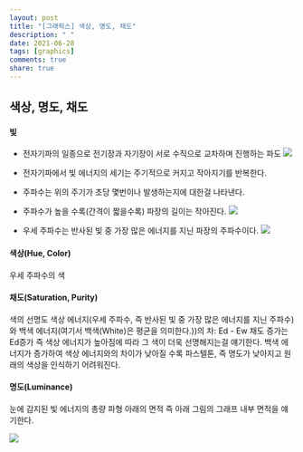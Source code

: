 ```yaml
---
layout: post
title: "[그래픽스] 색상, 명도, 채도"
description: " "
date: 2021-06-28
tags: [graphics]
comments: true
share: true
---
```


## 색상, 명도, 채도

#### 빛

- 전자기파의 일종으로 전기장과 자기장이 서로 수직으로 교차하며 진행하는 파도
  <img src="https://t1.daumcdn.net/cfile/tistory/2768644A522AF3FD28">
- 전자기파에서 빛 에너지의 세기는 주기적으로 커지고 작아지기를 반복한다.
- 주파수는 위의 주기가 초당 몇번이나 발생하는지에 대한걸 나타낸다.
- 주파수가 높을 수록(간격이 짧을수록) 파장의 길이는 작아진다.
  <img src="https://mblogthumb-phinf.pstatic.net/20100825_260/copleon_12827436407948DgzS_JPEG/180239_0.gif?type=w800">

- 우세 주파수는 반사된 빛 중 가장 많은 에너지를 지닌 파장의 주파수이다.
  <img src="https://lh4.googleusercontent.com/DMfOiw4Zx8tqBKJcS2XMpBqkV3ltcm_dukLet4pTMMWR5B2aDQqwTWf1Jey7Gumamg07mK75jfihs5GX2-7dWv_SBHWh0UODhRA2pOywtgwMS9GMVufOBI_9kBDRQFxBtwM9g5GK">

#### 색상(Hue, Color)

우세 주파수의 색

#### 채도(Saturation, Purity)

색의 선명도
색상 에너지(우세 주파수, 즉 반사된 빛 중 가장 많은 에너지를 지닌 주파수)와 백색 에너지(여기서 백색(White)은 평균을 의미한다.))의 차: Ed - Ew
채도 증가는 Ed증가 즉 색상 에너지가 높아짐에 따라 그 색이 더욱 선명해지는걸 얘기한다.
백색 에너지가 증가하여 색상 에너지와의 차이가 낮아질 수록 파스텔톤, 즉 명도가 낮아지고 원래의 색상을 인식하기 어려워진다.

#### 명도(Luminance)

눈에 감지된 빛 에너지의 총량
파형 아래의 면적
즉 아래 그림의 그래프 내부 면적을 얘기한다.

<img src="https://t1.daumcdn.net/cfile/tistory/999CE73E5ADC404D10">
